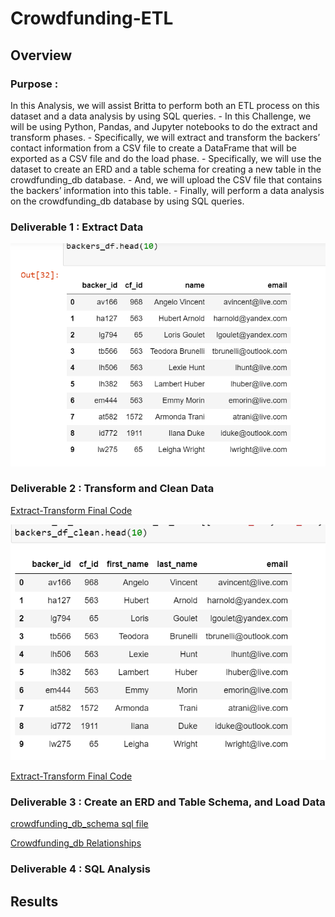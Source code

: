 # Crowdfunding-ETL
## Overview
### Purpose :
In this Analysis, we will assist Britta to perform both an ETL process on this dataset and a data analysis by using SQL queries.
     - In this Challenge, we will be using Python, Pandas, and Jupyter notebooks to do the extract and transform phases. 
     - Specifically, we will extract and transform the backers’ contact information from a CSV file to create a DataFrame that will be exported as a CSV file and              do the load phase. 
     - Specifically, we will use the dataset to create an ERD and a table schema for creating a new table in the crowdfunding_db database.
     - And, we will upload the CSV file that contains the backers’ information into this table. 
     - Finally, will perform a data analysis on the crowdfunding_db database by using SQL queries.
    
### Deliverable 1 : Extract Data

![Test Image](/Resources/backers_df.png)

### Deliverable 2 : Transform and Clean Data

[Extract-Transform Final Code](Extract-Transform_final_code.ipynb)

![Test Image](/Resources/backers_df_clean.png)

[Extract-Transform Final Code](Extract-Transform_final_code.ipynb)


### Deliverable 3 : Create an ERD and Table Schema, and Load Data

[crowdfunding_db_schema sql file](/Queries/crowdfunding_db_schema.sql)

[Crowdfunding_db Relationships](/Resources/crowdfunding_db_relationships.png  )



### Deliverable 4 : SQL Analysis
## Results 
